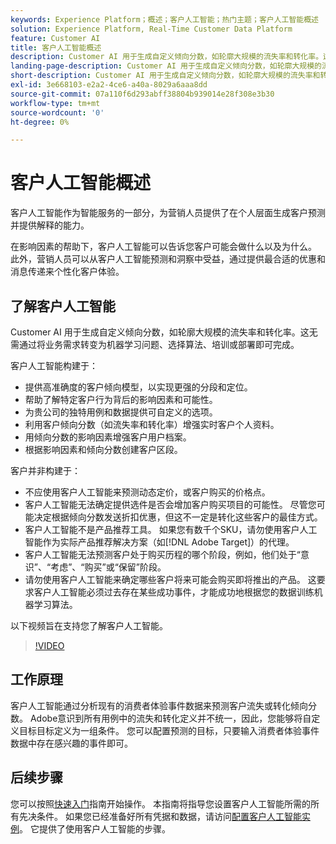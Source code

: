 ```yaml
---
keywords: Experience Platform；概述；客户人工智能；热门主题；客户人工智能概述
solution: Experience Platform, Real-Time Customer Data Platform
feature: Customer AI
title: 客户人工智能概述
description: Customer AI 用于生成自定义倾向分数，如轮廓大规模的流失率和转化率。这无需通过将业务需求转变为机器学习问题、选择算法、培训或部署即可完成。
landing-page-description: Customer AI 用于生成自定义倾向分数，如轮廓大规模的流失率和转化率。
short-description: Customer AI 用于生成自定义倾向分数，如轮廓大规模的流失率和转化率。
exl-id: 3e668103-e2a2-4ce6-a40a-8029a6aaa8dd
source-git-commit: 07a110f6d293abff38804b939014e28f308e3b30
workflow-type: tm+mt
source-wordcount: '0'
ht-degree: 0%

---
```



# 客户人工智能概述

客户人工智能作为智能服务的一部分，为营销人员提供了在个人层面生成客户预测并提供解释的能力。

在影响因素的帮助下，客户人工智能可以告诉您客户可能会做什么以及为什么。 此外，营销人员可以从客户人工智能预测和洞察中受益，通过提供最合适的优惠和消息传递来个性化客户体验。

## 了解客户人工智能

Customer AI 用于生成自定义倾向分数，如轮廓大规模的流失率和转化率。这无需通过将业务需求转变为机器学习问题、选择算法、培训或部署即可完成。

客户人工智能构建于：

- 提供高准确度的客户倾向模型，以实现更强的分段和定位。
- 帮助了解特定客户行为背后的影响因素和可能性。
- 为贵公司的独特用例和数据提供可自定义的选项。
- 利用客户倾向分数（如流失率和转化率）增强实时客户个人资料。
- 用倾向分数的影响因素增强客户用户档案。
- 根据影响因素和倾向分数创建客户区段。

客户并非构建于：

- 不应使用客户人工智能来预测动态定价，或客户购买的价格点。
- 客户人工智能无法确定提供选件是否会增加客户购买项目的可能性。 尽管您可能决定根据倾向分数发送折扣优惠，但这不一定是转化这些客户的最佳方式。
- 客户人工智能不是产品推荐工具。 如果您有数千个SKU，请勿使用客户人工智能作为实际产品推荐解决方案（如[!DNL Adobe Target]）的代理。
- 客户人工智能无法预测客户处于购买历程的哪个阶段，例如，他们处于“意识”、“考虑”、“购买”或“保留”阶段。
- 请勿使用客户人工智能来确定哪些客户将来可能会购买即将推出的产品。 这要求客户人工智能必须过去存在某些成功事件，才能成功地根据您的数据训练机器学习算法。

以下视频旨在支持您了解客户人工智能。

>[!VIDEO](https://video.tv.adobe.com/v/36439?learn=on&quality=12&captions=chi_hans)

## 工作原理

客户人工智能通过分析现有的消费者体验事件数据来预测客户流失或转化倾向分数。 Adobe意识到所有用例中的流失和转化定义并不统一，因此，您能够将自定义目标目标定义为一组条件。 您可以配置预测的目标，只要输入消费者体验事件数据中存在感兴趣的事件即可。

## 后续步骤

您可以按照[快速入门](./getting-started.md)指南开始操作。 本指南将指导您设置客户人工智能所需的所有先决条件。 如果您已经准备好所有凭据和数据，请访问[配置客户人工智能实例](./user-guide/configure.md)。 它提供了使用客户人工智能的步骤。
